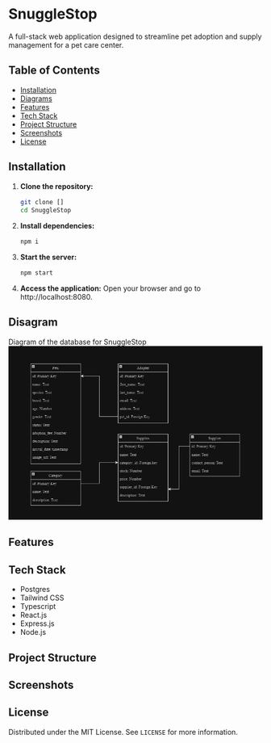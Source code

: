 # SnuggleStop
 A full-stack web application designed to streamline pet adoption and supply management for a pet care center. 

## Table of Contents
- [Installation](#installation)
- [Diagrams](#diagrams)
- [Features](#features)
- [Tech Stack](#tech-stack)
- [Project Structure](#project-structure)
- [Screenshots](#Screenshots)
- [License](#license)

## Installation
1. **Clone the repository:**
    ```bash
    git clone []
    cd SnuggleStop
    ```
2. **Install dependencies:**
    ```bash
    npm i
    ```
3. **Start the server:**
    ```bash
    npm start
    ```
4. **Access the application:**
Open your browser and go to http://localhost:8080.

## Disagram
Diagram of the database for SnuggleStop
![database diagram](images/database_diagram.png)

## Features

## Tech Stack
- Postgres
- Tailwind CSS
- Typescript
- React.js
- Express.js
- Node.js

## Project Structure

## Screenshots


## License
Distributed under the MIT License. See `LICENSE` for more information.